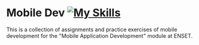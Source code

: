 # Mobile Dev [![My Skills](https://skillicons.dev/icons?i=java,androidstudio,gradle)](https://skillicons.dev) 
This is a collection of assignments and practice exercises of mobile development for the "Mobile Application Development" module at ENSET.